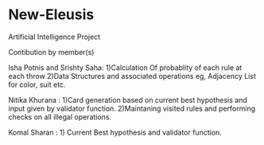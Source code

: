 # New-Eleusis
Artificial Intelligence Project

Contibution by member(s)

Isha Potnis and Srishty Saha:  1)Calculation Of probablity of each rule at each throw
                               2)Data Structures and associated operations eg, Adjacency List for color, suit etc.

Nitika Khurana : 1)Card generation based on current best hypothesis and input given by validator function.
                 2)Maintaning visited rules and performing checks on all illegal operations.
                

Komal Sharan : 1) Current Best hypothesis and validator function.
          
